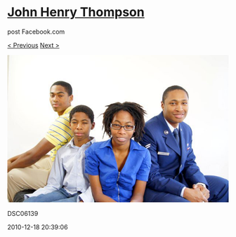 # [John Henry Thompson](../README.md)
post Facebook.com

[< Previous](2010-12-18-39.md) [Next >](2010-12-18-41.md)

[![](../media/2010-12-18/Fam-2010-DSC06139.jpg)](../README.md)

DSC06139

2010-12-18 20:39:06